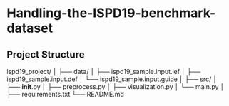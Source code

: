 # Handling-the-ISPD19-benchmark-dataset

## Project Structure

ispd19_project/
│
├── data/
│   ├── ispd19_sample.input.lef
│   ├── ispd19_sample.input.def
│   └── ispd19_sample.input.guide
│
├── src/
│   ├── __init__.py
│   ├── preprocess.py
│   ├── visualization.py
│   └── main.py
│
├── requirements.txt
└── README.md
